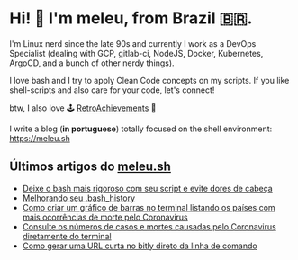 # Hi! 👋 I'm meleu, from Brazil 🇧🇷.

I'm Linux nerd since the late 90s and currently I work as a DevOps Specialist (dealing with GCP, gitlab-ci, NodeJS, Docker, Kubernetes, ArgoCD, and a bunch of other nerdy things).

I love bash and I try to apply Clean Code concepts on my scripts. If you like shell-scripts and also care for your code, let's connect!

btw, I also love 🕹️ [RetroAchievements](https://retroachievements.org/) 👾

I write a blog (**in portuguese**) totally focused on the shell environment: <https://meleu.sh>

## Últimos artigos do [meleu.sh](https://meleu.sh/)

<!-- BLOG-POST-LIST:START -->
- [Deixe o bash mais rigoroso com seu script e evite dores de cabeça](https://meleu.sh/bash-rigoroso/)
- [Melhorando seu .bash_history](https://meleu.sh/bash-history/)
- [Como criar um gráfico de barras no terminal listando os países com mais ocorrências de morte pelo Coronavirus](https://meleu.sh/coronavirus-ranking/)
- [Consulte os números de casos e mortes causadas pelo Coronavirus diretamente do terminal](https://meleu.sh/coronavirus/)
- [Como gerar uma URL curta no bitly direto da linha de comando](https://meleu.sh/url-shortener/)
<!-- BLOG-POST-LIST:END -->
